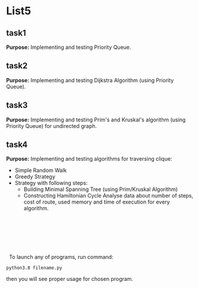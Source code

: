 # List5

## task1

**Purpose:** Implementing and testing Priority Queue.

## task2

**Purpose:** Implementing and testing Dijkstra Algorithm (using Priority Queue).

## task3

**Purpose:** Implementing and testing Prim's and Kruskal's algorithm (using Priority Queue) for undirected graph.

## task4

**Purpose:** Implementing and testing algorithms for traversing clique:
- Simple Random Walk
- Greedy Strategy
- Strategy with following steps:
    * Building Minimal Spanning Tree (using Prim/Kruskal Algorithm)
    * Constructing Hamiltonian Cycle
Analyse data about number of steps, cost of route, used memory and time of execution for every algorithm. 


\
&nbsp;
---
\
&nbsp;
To launch any of programs, run command:
```
python3.8 filename.py
```
then you will see proper usage for chosen program.
